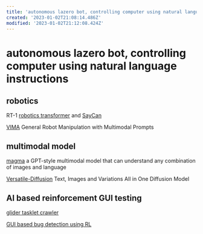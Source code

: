 ```yaml
---
title: 'autonomous lazero bot, controlling computer using natural language instructions'
created: '2023-01-02T21:08:14.486Z'
modified: '2023-01-02T21:12:08.424Z'
---
```


# autonomous lazero bot, controlling computer using natural language instructions

## robotics

RT-1 [robotics transformer](https://github.com/google-research/robotics_transformer) and [SayCan](https://github.com/google-research/google-research/blob/master/saycan/README.md)

[VIMA](https://github.com/vimalabs/VIMA) General Robot Manipulation with Multimodal Prompts

## multimodal model

[magma](https://github.com/Aleph-Alpha/magma) a GPT-style multimodal model that can understand any combination of images and language

[Versatile-Diffusion](https://github.com/SHI-Labs/Versatile-Diffusion) Text, Images and Variations All in One Diffusion Model

## AI based reinforcement GUI testing

[glider tasklet crawler](https://github.com/microsoft/glider_tasklet_crawler)

[GUI based bug detection using RL](https://github.com/sadam-99/GUI-Based-Bug-Detection-using-Reinforcement-Learning)
